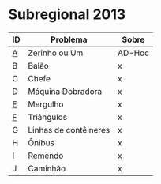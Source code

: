 # **Subregional 2013**

| ID  |  Problema  | Sobre |
| - | ------------------- | -------- |
| [A](https://github.com/3Strela/Competitive_Programing/blob/master/ACM-ICPC_Brazil_Subregional/AnyEx/Zerinho.cpp) |  Zerinho ou Um |  AD-Hoc |
| B |  Balão |  x |
| C |  Chefe |  x |
| D |  Máquina Dobradora |  x |
| [E](https://github.com/3Strela/Competitive_Programing/blob/master/ACM-ICPC_Brazil_Subregional/AnyEx/Mergulho.cpp) |  Mergulho |  x |
| [F](https://github.com/3Strela/Competitive_Programing/blob/master/ACM-ICPC_Brazil_Subregional/AnyEx/Tri.cpp) |  Triângulos |  x |
| G |  Linhas de contêineres |  x |
| H |  Ônibus |  x |
| I |  Remendo |  x |
| J |  Caminhão |  x |